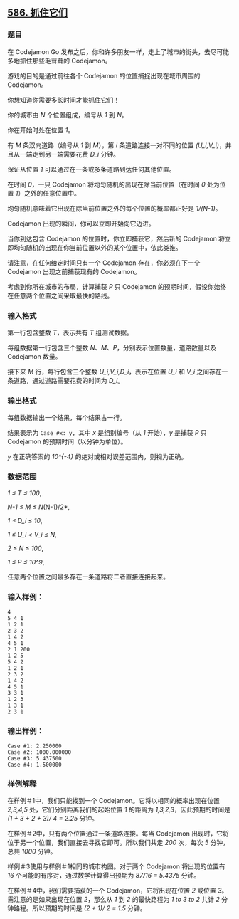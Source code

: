 ## [586. 抓住它们](https://www.acwing.com/problem/content/588/)

### 题目

在 Codejamon Go 发布之后，你和许多朋友一样，走上了城市的街头，去尽可能多地抓住那些毛茸茸的 Codejamon。

游戏的目的是通过前往各个 Codejamon 的位置捕捉出现在城市周围的 Codejamon。

你想知道你需要多长时间才能抓住它们！

你的城市由 *N* 个位置组成，编号从 *1* 到 *N*。

你在开始时处在位置 *1*。

有 *M* 条双向道路（编号从 *1* 到 *M*），第 *i* 条道路连接一对不同的位置 *(U_i,V_i)*，并且从一端走到另一端需要花费 *D_i* 分钟。

保证从位置 *1* 可以通过在一条或多条道路到达任何其他位置。

在时间 *0*，一只 Codejamon 将均匀随机的出现在除当前位置（在时间 *0* 处为位置 *1*）之外的任意位置中。

均匀随机意味着它出现在除当前位置之外的每个位置的概率都正好是 *1/(N-1)*。

Codejamon 出现的瞬间，你可以立即开始向它迈进。

当你到达包含 Codejamon 的位置时，你立即捕获它，然后新的 Codejamon 将立即均匀随机的出现在你当前位置以外的某个位置中，依此类推。

请注意，在任何给定时间只有一个 Codejamon 存在，你必须在下一个 Codejamon 出现之前捕获现有的 Codejamon。

考虑到你所在城市的布局，计算捕获 *P* 只 Codejamon 的预期时间，假设你始终在任意两个位置之间采取最快的路线。

### 输入格式

第一行包含整数 *T*，表示共有 *T* 组测试数据。

每组数据第一行包含三个整数 *N、M、P*，分别表示位置数量，道路数量以及 Codejamon 数量。

接下来 *M* 行，每行包含三个整数 *U_i,V_i,D_i*，表示在位置 *U_i* 和 *V_i* 之间存在一条道路，通过道路需要花费的时间为 *D_i*。

### 输出格式

每组数据输出一个结果，每个结果占一行。

结果表示为 `Case #x: y`，其中 *x* 是组别编号（从 *1* 开始），*y* 是捕获 *P* 只 Codejamon 的预期时间（以分钟为单位）。

*y* 在正确答案的 *10^{-4}* 的绝对或相对误差范围内，则视为正确。

### 数据范围

*1 ≤ T ≤ 100*,

*N-1 ≤ M ≤ N*(N-1)/2*,

*1 ≤ D_i ≤ 10*,

*1 ≤ U_i < V_i ≤ N*,

*2 ≤ N ≤ 100*,

*1 ≤ P ≤ 10^9*,

任意两个位置之间最多存在一条道路将二者直接连接起来。

### 输入样例：

```
4
5 4 1
1 2 1
2 3 2
1 4 2
4 5 1
2 1 200
1 2 5
5 4 2
1 2 1
2 3 2
1 4 2
4 5 1
3 3 1
1 2 3
1 3 1
2 3 1
```

### 输出样例：

```
Case #1: 2.250000
Case #2: 1000.000000
Case #3: 5.437500
Case #4: 1.500000
```

### 样例解释

在样例＃1中，我们只能找到一个 Codejamon。它将以相同的概率出现在位置 *2,3,4,5* 处，它们分别距离我们的起始位置 *1* 的距离为 *1,3,2,3*，因此预期的时间是 *(1 + 3 + 2 + 3)/ 4 = 2.25* 分钟。

在样例＃2中，只有两个位置通过一条道路连接。每当 Codejamon 出现时，它将位于另一个位置，我们直接去寻找它即可。所以我们共走 *200* 次，每次 *5* 分钟，总共 *1000* 分钟。

样例＃3使用与样例＃1相同的城市构图。对于两个 Codejamon 将出现的位置有 *16* 个可能的有序对，通过数学计算得出预期为 *87/16 = 5.4375* 分钟。

在样例＃4中，我们需要捕获的一个 Codejamon，它将出现在位置 *2* 或位置 *3*。需注意的是如果出现在位置 *2*，那么从 *1* 到 *2* 的最快路程为 *1 to 3 to 2* 共计 *2* 分钟路程。所以预期的时间是 *(2 + 1)/ 2 = 1.5* 分钟。
